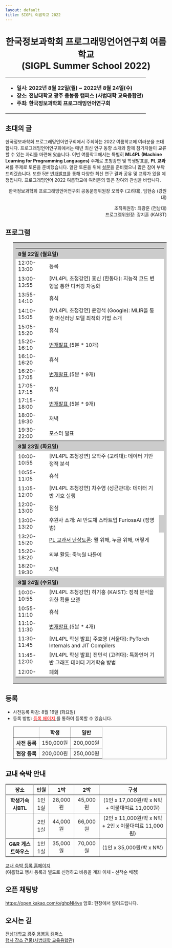 ```yaml
---
layout: default
title: SIGPL 여름학교 2022
---
```


<h1>
<center>
한국정보과학회 프로그래밍언어연구회 여름학교
<br> (SIGPL Summer School 2022)
</center>
</h1>
<center><table><tbody><tr><th align="left">
<ul>
<li>
    일시: 2022년 8월 22일(월) ~ 2022년 8월 24일(수)
</li><li>
    장소: 전남대학교 광주 용봉동 캠퍼스 (사범대학 교육융합관)
</li><li>
    주최: 한국정보과학회 프로그래밍언어연구회
</li></ul>
</th></tr></tbody></table>
</center>

<h2>초대의 글</h2>

<p>
  한국정보과학회 프로그래밍언어연구회에서 주최하는 2022 여름학교에 여러분을 초대합니다.
  프로그래밍언어연구회에서는 매년 최신 연구 동향 소개와 함께 참가자들이 교류할 수 있는 자리를 마련해 왔습니다.
  이번 여름학교에서는 특별히
  <strong>ML4PL (Machine Learning for Programming Languages)</strong> 주제로 초청강연 및 학생발표를,
  <strong>PL 교과서</strong>를 주제로 토론을 준비했습니다. 알찬 토론을 위해 <a href="https://forms.gle/cvAtPf5RkfdqNiBf7">설문</a>을 준비했으니 많은 참여 부탁드리겠습니다.
  또한 5분 <a href="lightening.html">번개발표</a>를 통해 다양한 최신 연구 결과 공유 및 교류가 있을 예정입니다.
  프로그래밍언어 2022 여름학교에 여러분의 많은 참여와 관심을 바랍니다.
</p>

<p align="right">
한국정보과학회 프로그래밍언어연구회 공동운영위원장 오학주 (고려대), 임현승 (강원대)
</p>

<p align="right">
조직위원장: 최광훈 (전남대)<br>
프로그램위원장: 강지훈 (KAIST)
</p>

## 프로그램

<ul>
  <table border="0" cellspacing="0">
  <tbody><tr><td bgcolor="#cccccc">
  <table border="0" cellspacing="1pt">
<tbody>

  <tr><th colspan="3" align="left"> 8월 22일 (월요일)  </th></tr>

<tr><td bgcolor="white"> 12:00-13:00 </td><td bgcolor="white">  등록 </td><td bgcolor="white">   </td></tr>
<tr><td bgcolor="white"> 13:00-13:55 </td><td bgcolor="white">  [ML4PL 초청강연] 홍신 (한동대): 지능적 코드 변형을 통한 디버깅 자동화 </td><td bgcolor="white">   </td></tr>
<tr><td bgcolor="white"> 13:55-14:10 </td><td bgcolor="white">  휴식 </td><td bgcolor="white">   </td></tr>
<tr><td bgcolor="white"> 14:10-15:05 </td><td bgcolor="white">  [ML4PL 초청강연] 윤영석 (Google): MLIR을 통한 머신러닝 모델 최적화 기법 소개 </td><td bgcolor="white">   </td></tr>
<tr><td bgcolor="white"> 15:05-15:20 </td><td bgcolor="white">  휴식 </td><td bgcolor="white">   </td></tr>
<tr><td bgcolor="white"> 15:20-16:10 </td><td bgcolor="white">  <a href="lightening.html">번개발표 </a> (5분 * 10개) </td><td bgcolor="white">   </td></tr>
<tr><td bgcolor="white"> 16:10-16:20 </td><td bgcolor="white">  휴식 </td><td bgcolor="white">   </td></tr>
<tr><td bgcolor="white"> 16:20-17:05 </td><td bgcolor="white">  <a href="lightening.html">번개발표 </a> (5분 * 9개) </td><td bgcolor="white">   </td></tr>
<tr><td bgcolor="white"> 17:05-17:15 </td><td bgcolor="white">  휴식 </td><td bgcolor="white">   </td></tr>
<tr><td bgcolor="white"> 17:15-18:00 </td><td bgcolor="white">  <a href="lightening.html">번개발표 </a> (5분 * 9개) </td><td bgcolor="white">   </td></tr>
<tr><td bgcolor="white"> 18:00-19:30 </td><td bgcolor="white">  저녁 </td><td bgcolor="white">   </td></tr>
<tr><td bgcolor="white"> 19:30-22:00 </td><td bgcolor="white">  포스터 발표 </td><td bgcolor="white">   </td></tr>

  <tr><th colspan="3" align="left"> 8월 23일 (화요일)  </th></tr>

<tr><td bgcolor="white"> 10:00-10:55 </td><td bgcolor="white"> [ML4PL 초청강연] 오학주 (고려대): 데이터 기반 정적 분석 </td><td bgcolor="white">   </td></tr>
<tr><td bgcolor="white"> 10:55-11:05 </td><td bgcolor="white"> 휴식 </td><td bgcolor="white">   </td></tr>
<tr><td bgcolor="white"> 11:05-12:00 </td><td bgcolor="white"> [ML4PL 초청강연] 차수영 (성균관대): 데이터 기반 기호 실행 </td><td bgcolor="white">   </td></tr>
<tr><td bgcolor="white"> 12:00-13:00 </td><td bgcolor="white"> 점심 </td><td bgcolor="white">   </td></tr>
<tr><td bgcolor="white"> 13:00-13:20 </td><td bgcolor="white"> 후원사 소개: AI 반도체 스타트업 FuriosaAI (정영범)   </td></tr>
<tr><td bgcolor="white"> 13:20-15:20 </td><td bgcolor="white"> <a href="textbook.html">PL 교과서 난상토론</a>: 뭘 위해, 누굴 위해, 어떻게</td><td bgcolor="white">   </td></tr>
<tr><td bgcolor="white"> 15:20-18:20 </td><td bgcolor="white"> 외부 활동: 죽녹원 나들이 </td><td bgcolor="white">   </td></tr>
<tr><td bgcolor="white"> 18:20-19:30 </td><td bgcolor="white"> 저녁 </td><td bgcolor="white">   </td></tr>

  <tr><th colspan="3" align="left"> 8월 24일 (수요일)  </th></tr>

<tr><td bgcolor="white"> 10:00-10:55 </td><td bgcolor="white"> [ML4PL 초청강연] 허기홍 (KAIST): 정적 분석을 위한 확률 모델 </td><td bgcolor="white">   </td></tr>
<tr><td bgcolor="white"> 10:55-11:10 </td><td bgcolor="white"> 휴식 </td><td bgcolor="white">   </td></tr>
<tr><td bgcolor="white"> 11:10-11:30 </td><td bgcolor="white"> <a href="lightening.html">번개발표 </a> (5분 * 4개) </td><td bgcolor="white">   </td></tr>
<tr><td bgcolor="white"> 11:30-11:45 </td><td bgcolor="white"> [ML4PL 학생 발표] 주호영 (서울대): PyTorch Internals and JIT Compilers</td><td bgcolor="white">   </td></tr>
<tr><td bgcolor="white"> 11:45-12:00 </td><td bgcolor="white"> [ML4PL 학생 발표] 전민석 (고려대): 특화언어 기반 그래프 데이터 기계학습 방법</td><td bgcolor="white">   </td></tr>
<tr><td bgcolor="white"> 12:00-	</td><td bgcolor="white"> 폐회 </td><td bgcolor="white">   </td></tr>

</tbody>
  </table></td></tr></tbody></table>
</ul>



## 등록

<ul>
    <li> 사전등록 마감: 8월 16일 (화요일)
  </li><li> 등록 방법: <a href= "http://www.kiise.or.kr/conference/conf/111/" target="_blank"> <font color="red">등록 페이지</font> </a>를 통하여 등록할 수 있습니다.
<table border="1" bordercolor="#a0a0a0" cellspacing="0">
<tbody><tr><th>&nbsp;</th><th>학생</th><th>일반</th></tr>
<tr align="center"><th>사전 등록 </th><td>150,000원</td><td>200,000원</td></tr>
<tr align="center"><th>현장 등록 </th><td>200,000원</td><td>250,000원</td></tr>
</tbody></table>
</li></ul>

## 교내 숙박 안내

<table border="1" bordercolor="#a0a0a0" cellspacing="0">
<tbody><tr><th>장소</th><th>인원</th><th>1박</th><th>2박</th><th>구성</th></tr>
<tr align="center"><th> 학생기숙사BTL </th><td>1인 1실</td><td>28,000원</td><td>45,000원</td><td>(1인 x 17,000원/박 x N박 + 이불대여료 11,000원)		</td></tr>
<tr align="center"><th> &nbsp; </th><td>2인 1실</td><td>44,000원</td><td>66,000원</td><td>(2인 x 11,000원/박 x N박 + 2인 x 이불대여료 11,000원)</td></tr>
<tr align="center"><th> G&R 게스트하우스 </th><td>1인 1실</td><td>35,000원</td><td>70,000원</td><td>(1인 x 35,000원/박 x N박)</td></tr>
</tbody></table>

[교내 숙박 등록 홈페이지](https://forms.gle/fnH1rtMh36BzWdE36)
<br>
(여름학교 행사 등록과 별도로 신청하고 비용을 계좌 이체 - 선착순 배정)


## 오픈 채팅방

<https://open.kakao.com/o/ghpNl4ve>
암호: 현장에서 알려드립니다.

## 오시는 길

[전남대학교 광주 용봉동 캠퍼스](https://www.jnu.ac.kr/MainIntro/CampusInfo/Way)
<br>
[행사 장소 건물(사범대학 교육융합관)](https://naver.me/Gnjm6UjQ)
